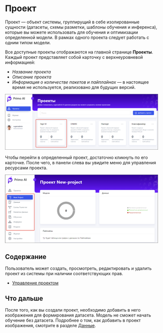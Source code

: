 # Проект

Проект — объект системы, группирущий в себе изолированные сущности (датасеты, схемы разметки, шаблоны обучения и инференса), которые вы можете использовать для обучения и оптимизации определенной модели. В рамках одного проекта следует работать с одним типом модели. 

Все доступные проекты отображаются на главной странице **Проекты**. Каждый проект представляет собой карточку с верхнеуровневой информацией:
* *Название проекта*
* *Описание проекта*
* *Информация о количестве пакетов и пайплайнах* — в настоящее время не используется, реализовано для будущих версий.

![](<../../../../.gitbook/assets1/primo-ai/user-guide/project-card.png>)

Чтобы перейти в определенный проект, достаточно кликнуть по его карточке. После чего, в панели слева вы увидите меню для управления ресурсами проекта. 

![](<../../../../.gitbook/assets1/primo-ai/user-guide/first-page-project.png>)


## Содержание

Пользователь может создать, просмотреть, редактировать и удалить проект из системы при наличии соответствующих прав. 

* [Управление проектом](https://github.com/PrimoRPA/Docs.Rus/blob/1299-%D0%BD%D0%B0%D0%BF%D0%B8%D1%81%D0%B0%D1%82%D1%8C-%D0%B4%D0%BE%D0%BA%D1%83%D0%BC%D0%B5%D0%BD%D1%82-%D0%BF%D0%BE-primoai/primo-ai/user/projects/project/operation-with-projects.md)


## Что дальше

После того, как вы создали проект, необходимо добавить в него изображения для формирования датасета. Модель не сможет начать обучение без датасета. Подробнее о том, как добавить в проект изображения, смотрите в разделе [Данные](https://github.com/PrimoRPA/Docs.Rus/tree/1299-%D0%BD%D0%B0%D0%BF%D0%B8%D1%81%D0%B0%D1%82%D1%8C-%D0%B4%D0%BE%D0%BA%D1%83%D0%BC%D0%B5%D0%BD%D1%82-%D0%BF%D0%BE-primoai/primo-ai/user/projects/data).
